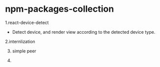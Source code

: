 # npm-packages-collection


1.react-device-detect  

- Detect device, and render view according to the detected device type.

2.internlization

3. simple peer

4. 
